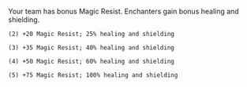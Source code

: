 Your team has bonus Magic Resist. Enchanters gain bonus healing and shielding.

	(2) +20 Magic Resist; 25% healing and shielding

	(3) +35 Magic Resist; 40% healing and shielding

	(4) +50 Magic Resist; 60% healing and shielding

	(5) +75 Magic Resist; 100% healing and shielding